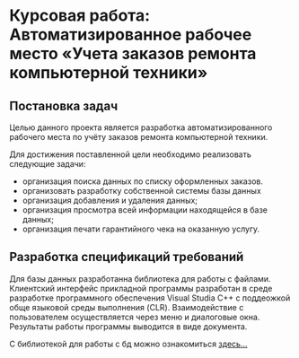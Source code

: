 # Курсовая работа: Автоматизированное рабочее место «Учета заказов ремонта компьютерной техники»


## Постановка задач


Целью данного проекта является разработка автоматизированного рабочего места по учёту заказов ремонта компьютерной техники.


Для достижения поставленной цели необходимо реализовать следующие задачи:
-	организация поиска данных по списку оформленных заказов.
-	организовать разработку собственной системы базы данных
-	организация добавления и удаления данных;
-	организация просмотра всей информации находящейся в базе данных;
-	организация печати гарантийного чека на оказанную услугу.


##	Разработка спецификаций требований


Для базы данных разработанна библиотека для работы с файлами. Клиентский интерфейс прикладной программы разработан в среде разработке программного обеспечения Visual Studia C++ с поддеожкой обще языковой среды выполнения (CLR). Взаимодействие с пользователем осуществляется через меню и диалоговые окна. Результаты работы программы выводится в виде документа.


С библиотекой для работы с бд можно ознакомиться [здесь...](https://github.com/PiterPoker/ComputerRepair/tree/master/TxtDataBaseLib)


